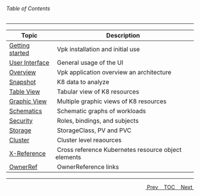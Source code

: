 <topicKey toc/>

###### Table of Contents 
---


| Topic | Description |
|---|---|
| <a href="javascript:docNextTopic('gettingstarted')">Getting started</a> | &nbsp;Vpk installation and initial use |
| <a href="javascript:docNextTopic('generalusage')">User Interface</a> | &nbsp;General usage of the UI |
| <a href="javascript:docNextTopic('overview')">Overview</a> | &nbsp;Vpk application overview an architecture |
| <a href="javascript:docNextTopic('snapshot')">Snapshot</a> | &nbsp;K8 data to analyze |
| <a href="javascript:docNextTopic('tableview')">Table View</a> | &nbsp;Tabular view of K8 resources |
| <a href="javascript:docNextTopic('graphicview')">Graphic View</a> | &nbsp;Multiple graphic views of K8 resources |
| <a href="javascript:docNextTopic('schematics')">Schematics</a> | &nbsp;Schematic graphs of workloads |
| <a href="javascript:docNextTopic('security')">Security</a> | &nbsp;Roles, bindings, and subjects |
| <a href="javascript:docNextTopic('storage')">Storage</a> | &nbsp;StorageClass, PV and PVC |
| <a href="javascript:docNextTopic('cluster')">Cluster</a> | &nbsp;Cluster level reaources |
| <a href="javascript:docNextTopic('xreference')">X-Reference</a> | &nbsp;Cross reference Kubernetes resource object elements |
| <a href="javascript:docNextTopic('ownerref')">OwnerRef</a> | &nbsp;OwnerReference links |

---

<a style="float: right;" href="javascript:docNextTopic()">&nbsp;&nbsp;Next&nbsp;<i class="fas fa-lg fa-arrow-right"></i></a>
<a style="float: right;" href="javascript:docNextTopic('toc')">&nbsp;&nbsp;TOC&nbsp;&nbsp;</a>
<a style="float: right;" href="javascript:docPrevTopic()"><i class="fas fa-lg fa-arrow-left"></i>&nbsp;Prev&nbsp;&nbsp;</a>
